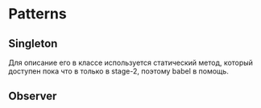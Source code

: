 # Patterns

## Singleton
Для описание его в классе используется статический метод, который доступен  пока что в только в stage-2, поэтому babel в помощь.

## Observer
